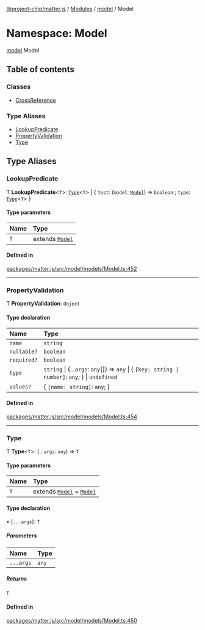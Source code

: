[@project-chip/matter.js](../README.md) / [Modules](../modules.md) / [model](model.md) / Model

# Namespace: Model

[model](model.md).Model

## Table of contents

### Classes

- [CrossReference](../classes/model.Model.CrossReference.md)

### Type Aliases

- [LookupPredicate](model.Model.md#lookuppredicate)
- [PropertyValidation](model.Model.md#propertyvalidation)
- [Type](model.Model.md#type)

## Type Aliases

### LookupPredicate

Ƭ **LookupPredicate**\<`T`\>: [`Type`](model.Model.md#type)\<`T`\> \| \{ `test`: (`model`: [`Model`](../classes/model.Model-1.md)) => `boolean` ; `type`: [`Type`](model.Model.md#type)\<`T`\>  }

#### Type parameters

| Name | Type |
| :------ | :------ |
| `T` | extends [`Model`](../classes/model.Model-1.md) |

#### Defined in

[packages/matter.js/src/model/models/Model.ts:452](https://github.com/project-chip/matter.js/blob/558e12c94a201592c28c7bc0743705360b3e5ca6/packages/matter.js/src/model/models/Model.ts#L452)

___

### PropertyValidation

Ƭ **PropertyValidation**: `Object`

#### Type declaration

| Name | Type |
| :------ | :------ |
| `name` | `string` |
| `nullable?` | `boolean` |
| `required?` | `boolean` |
| `type` | `string` \| (...`args`: `any`[]) => `any` \| \{ `[key: string \| number]`: `any`;  } \| `undefined` |
| `values?` | \{ `[name: string]`: `any`;  } |

#### Defined in

[packages/matter.js/src/model/models/Model.ts:454](https://github.com/project-chip/matter.js/blob/558e12c94a201592c28c7bc0743705360b3e5ca6/packages/matter.js/src/model/models/Model.ts#L454)

___

### Type

Ƭ **Type**\<`T`\>: (...`args`: `any`) => `T`

#### Type parameters

| Name | Type |
| :------ | :------ |
| `T` | extends [`Model`](../classes/model.Model-1.md) = [`Model`](../classes/model.Model-1.md) |

#### Type declaration

• (`...args`): `T`

##### Parameters

| Name | Type |
| :------ | :------ |
| `...args` | `any` |

##### Returns

`T`

#### Defined in

[packages/matter.js/src/model/models/Model.ts:450](https://github.com/project-chip/matter.js/blob/558e12c94a201592c28c7bc0743705360b3e5ca6/packages/matter.js/src/model/models/Model.ts#L450)
